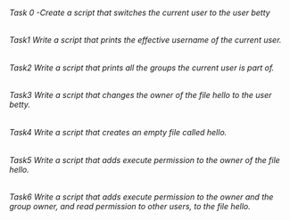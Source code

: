 ###### Task 0 -Create a script that switches the current user to the user betty
###### Task1 Write a script that prints the effective username of the current user.
###### Task2 Write a script that prints all the groups the current user is part of.
###### Task3 Write a script that changes the owner of the file hello to the user betty.
###### Task4 Write a script that creates an empty file called hello.
###### Task5 Write a script that adds execute permission to the owner of the file hello.
###### Task6 Write a script that adds execute permission to the owner and the group owner, and read permission to other users, to the file hello.
